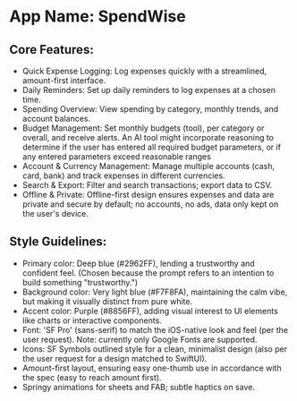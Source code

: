 # **App Name**: SpendWise

## Core Features:

- Quick Expense Logging: Log expenses quickly with a streamlined, amount-first interface.
- Daily Reminders: Set up daily reminders to log expenses at a chosen time.
- Spending Overview: View spending by category, monthly trends, and account balances.
- Budget Management: Set monthly budgets (tool), per category or overall, and receive alerts. An AI tool might incorporate reasoning to determine if the user has entered all required budget parameters, or if any entered parameters exceed reasonable ranges
- Account & Currency Management: Manage multiple accounts (cash, card, bank) and track expenses in different currencies.
- Search & Export: Filter and search transactions; export data to CSV.
- Offline & Private: Offline-first design ensures expenses and data are private and secure by default; no accounts, no ads, data only kept on the user's device.

## Style Guidelines:

- Primary color: Deep blue (#2962FF), lending a trustworthy and confident feel.  (Chosen because the prompt refers to an intention to build something "trustworthy.")
- Background color: Very light blue (#F7F8FA), maintaining the calm vibe, but making it visually distinct from pure white.
- Accent color: Purple (#8856FF), adding visual interest to UI elements like charts or interactive components.
- Font: 'SF Pro' (sans-serif) to match the iOS-native look and feel (per the user request). Note: currently only Google Fonts are supported.
- Icons: SF Symbols outlined style for a clean, minimalist design (also per the user request for a design matched to SwiftUI).
- Amount-first layout, ensuring easy one-thumb use in accordance with the spec (easy to reach amount first).
- Springy animations for sheets and FAB; subtle haptics on save.
